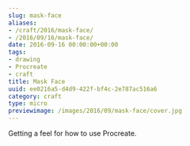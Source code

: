 ```yaml
---
slug: mask-face
aliases:
- /craft/2016/mask-face/
- /2016/09/16/mask-face/
date: 2016-09-16 00:00:00+00:00
tags:
- drawing
- Procreate
- craft
title: Mask Face
uuid: ee0216a5-d4d9-422f-bf4c-2e787ac516a6
category: craft
type: micro
previewimage: /images/2016/09/mask-face/cover.jpg
---
```

Getting a feel for how to use Procreate.